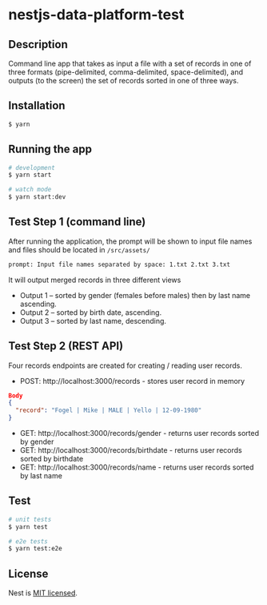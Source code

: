 # nestjs-data-platform-test

## Description
Command line app that takes as input a file with a set of records in one of three formats (pipe-delimited, comma-delimited, space-delimited), and outputs (to the screen) the set of records sorted in one of three ways.

## Installation

```bash
$ yarn
```

## Running the app

```bash
# development
$ yarn start

# watch mode
$ yarn start:dev
```

## Test Step 1 (command line)
After running the application, the prompt will be shown to input file names and files should be located in `/src/assets/`

```bash
prompt: Input file names separated by space: 1.txt 2.txt 3.txt
```

It will output merged records in three different views
- Output 1 – sorted by gender (females before males) then by last name ascending.
- Output 2 – sorted by birth date, ascending.
- Output 3 – sorted by last name, descending.

## Test Step 2 (REST API)
Four records endpoints are created for creating / reading user records.

- POST: http://localhost:3000/records - stores user record in memory
```json
Body
{
  "record": "Fogel | Mike | MALE | Yello | 12-09-1980"
}
```
- GET: http://localhost:3000/records/gender - returns user records sorted by gender
- GET: http://localhost:3000/records/birthdate - returns user records sorted by birthdate
- GET: http://localhost:3000/records/name - returns user records sorted by last name

## Test

```bash
# unit tests
$ yarn test

# e2e tests
$ yarn test:e2e
```

## License

Nest is [MIT licensed](LICENSE).
